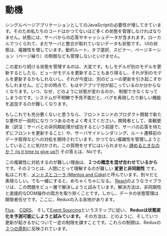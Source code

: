 # 動機

シングルページアプリケーションとしてのJavaScriptの必要性が増してきています。そのため私たちのコードはかつてないほど多くの状態を管理しなければなりません。状態には、サーバからの応答やキャッシュデータが含まれます。ローカルでつくられて、まだサーバと整合が取れていないデータも状態です。
UIの状態は、複雑性を増しています。動的ルート、タブ選択、スピナー、ページネーション（ページ繰り）の制御なども管理しないといけません。

この変わり続ける状態を管理するのは、大変です。もしモデルが別のモデルを更新するとしたら、ビューがモデルを更新することもあり得るし、それが別のモデルを更新するかもしれないし、それが今度は、別のビューの更新を引き起こすかもしれません。どこかの時点で、もはやアプリで何が起こっているのか分からなくなります。いつ、なぜ、どのように状態が変わるのか、 制御できなくなってしまうのです。システムが不明瞭で予見不能だと、バグを再現したり新しい機能を追加するのが難しくなります。

もしこれでも充分悪くないと思うなら、フロントエンドのプロダクト開発で新たな要件が一般的になりつつあるのをよく考えてください。開発者として、楽観更新（訳注：サーバとの非同期処理が成功するという前提で、サーバの応答を待たずにフロントを更新すること）や、サーバサイドレンダリング、ルート遷移前のデータ取得などへの対処を期待されています。かつてない複雑性を管理しようとしていることに気付かされ、この質問をせずにはいられません: [諦めるときなのか？ (is it time to give up?)](http://www.quirksmode.org/blog/archives/2015/07/stop_pushing_th.html) その答えは、Noです。

この複雑性に対処するのが難しい理由は、**２つの概念を混ぜ合わせているから** です。その２つとは、人間にとって理解するのが難しい **変更と非同期性** です。 私はこれを、[メントスとコーラ (Mentos and Coke)](https://en.wikipedia.org/wiki/Diet_Coke_and_Mentos_eruption)と呼んでいます。別々だと素晴らしい。でも一緒にすると、めちゃくちゃになる。 [React](http://facebook.github.io/react)のようなライブラリは、この問題をビュー層で解決しようと試みています。解決方法は、非同期性と直接的なDOM操作の両方を取り除くことです。しかし、データの状態管理は開発者任せです。ここに、Reduxの入る余地があります。

[Flux](http://facebook.github.io/flux)、 [CQRS](http://martinfowler.com/bliki/CQRS.html)、 そして[Event Sourcing](http://martinfowler.com/eaaDev/EventSourcing.html)というステップに従い、 **Reduxは状態変化を予測可能にしようと試みています。** その方法は、どのように、そしていつ更新が起きるかについて一定の制限を課すことです。これらの制限は、Reduxの[３つの原則](ThreePrinciples.md)に反映されています。
